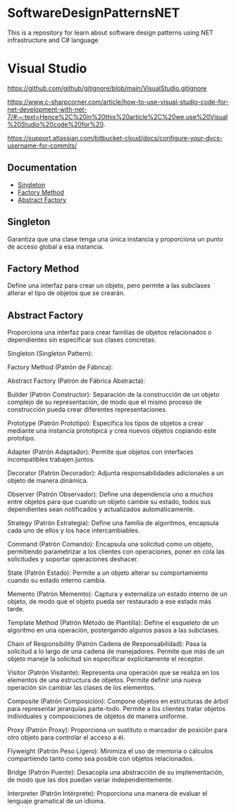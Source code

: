 # SoftwareDesignPatternsNET
This is a repository for learn about software design patterns using NET infrastructure and C# language

# Visual Studio
https://github.com/github/gitignore/blob/main/VisualStudio.gitignore


https://www.c-sharpcorner.com/article/how-to-use-visual-studio-code-for-net-development-with-net-7/#:~:text=Hence%2C%20in%20this%20article%2C%20we,use%20Visual%20Studio%20code%20for%20.

https://support.atlassian.com/bitbucket-cloud/docs/configure-your-dvcs-username-for-commits/

## Documentation

* [Singleton](#singleton)
* [Factory Method ](#factory-method )
* [Abstract Factory](#abstract-factory)


## Singleton

Garantiza que una clase tenga una única instancia y proporciona un punto de acceso global a esa instancia.

## Factory Method 

Define una interfaz para crear un objeto, pero permite a las subclases alterar el tipo de objetos que se crearán.

## Abstract Factory

Proporciona una interfaz para crear familias de objetos relacionados o dependientes sin especificar sus clases concretas.


Singleton (Singleton Pattern): 

Factory Method (Patrón de Fábrica): 

Abstract Factory (Patrón de Fábrica Abstracta): 

Builder (Patrón Constructor): Separación de la construcción de un objeto complejo de su representación, de modo que el mismo proceso de construcción pueda crear diferentes representaciones.

Prototype (Patrón Prototipo): Especifica los tipos de objetos a crear mediante una instancia prototípica y crea nuevos objetos copiando este prototipo.

Adapter (Patrón Adaptador): Permite que objetos con interfaces incompatibles trabajen juntos.

Decorator (Patrón Decorador): Adjunta responsabilidades adicionales a un objeto de manera dinámica.

Observer (Patrón Observador): Define una dependencia uno a muchos entre objetos para que cuando un objeto cambie su estado, todos sus dependientes sean notificados y actualizados automáticamente.

Strategy (Patrón Estrategia): Define una familia de algoritmos, encapsula cada uno de ellos y los hace intercambiables.

Command (Patrón Comando): Encapsula una solicitud como un objeto, permitiendo parametrizar a los clientes con operaciones, poner en cola las solicitudes y soportar operaciones deshacer.

State (Patrón Estado): Permite a un objeto alterar su comportamiento cuando su estado interno cambia.

Memento (Patrón Mememto): Captura y externaliza un estado interno de un objeto, de modo que el objeto pueda ser restaurado a ese estado más tarde.

Template Method (Patrón Método de Plantilla): Define el esqueleto de un algoritmo en una operación, postergando algunos pasos a las subclases.

Chain of Responsibility (Patrón Cadena de Responsabilidad): Pasa la solicitud a lo largo de una cadena de manejadores. Permite que más de un objeto maneje la solicitud sin especificar explícitamente el receptor.

Visitor (Patrón Visitante): Representa una operación que se realiza en los elementos de una estructura de objetos. Permite definir una nueva operación sin cambiar las clases de los elementos.

Composite (Patrón Composición): Compone objetos en estructuras de árbol para representar jerarquías parte-todo. Permite a los clientes tratar objetos individuales y composiciones de objetos de manera uniforme.

Proxy (Patrón Proxy): Proporciona un sustituto o marcador de posición para otro objeto para controlar el acceso a él.

Flyweight (Patrón Peso Ligero): Minimiza el uso de memoria o cálculos compartiendo tanto como sea posible con objetos relacionados.

Bridge (Patrón Puente): Desacopla una abstracción de su implementación, de modo que las dos puedan variar independientemente.

Interpreter (Patrón Intérprete): Proporciona una manera de evaluar el lenguaje gramatical de un idioma.